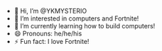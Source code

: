 - 👋 Hi, I’m @YKMYSTERIO
- 👀 I’m interested in computers and Fortnite!
- 🌱 I’m currently learning how to build computers!
- 😄 Pronouns: he/he/his
- ⚡ Fun fact: I love Fortnite!

<!---
YKMYSTERIO/YKMYSTERIO is a ✨ special ✨ repository because its `README.md` (this file) appears on your GitHub profile.
You can click the Preview link to take a look at your changes.
--->
